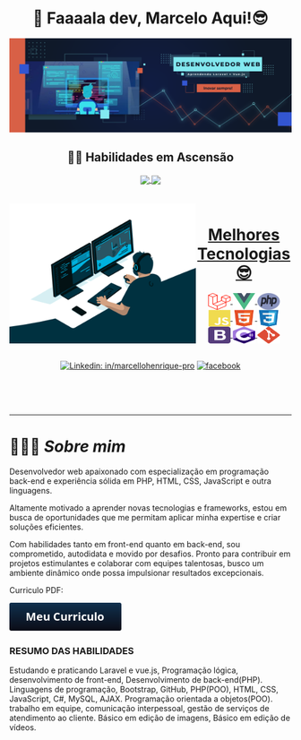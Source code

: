 <div align="center"> 
<div style="display: inline_block;">
<h1> 🚀 Faaaala dev, Marcelo Aqui!😎 </h1>
</div>
</div>


<div  align="center"> 
<div style="display: inline_block;">
<a href="https://www.linkedin.com/in/marcellohenrique-pro" target="_blank">
<img src="capa.png" alt="Marcelo de Sousa Henrique">
</a>

  ## 🤜🤛 Habilidades em Ascensão  
<a href="https://www.linkedin.com/in/marcellohenrique-pro/">
<img height=200 align="center" src="https://github-readme-stats.vercel.app/api?username=marceloteck&theme=radical&show_icons=true&rank_icon=github" />
</a>
<a href="https://www.linkedin.com/in/marcellohenrique-pro/">
<img height=200 align="center" src="https://github-readme-stats.vercel.app/api/top-langs?username=marceloteck&layout=compact&langs_count=8&card_width=320&theme=radical&show_icons=true" />
</a>
    
</div>
</div>

<br>

<div  align="center"> 
  <div style="display: inline_block"><br>
    <a href="https://www.linkedin.com/in/marcellohenrique-pro/"  target="_blank">
    <img align="left" height="250" alt="coding-time" src="gifs/code.gif">
    <h1 align="center">Melhores Tecnologias 😎</h1>
      <img align="center" height="30" width="40" alt="Laravel" src="icons/laravel.svg">
      <img align="center" height="30" width="40" alt="Vue.js" src="icons/vue-js-1.svg">
      <img align="center" height="30" width="40" alt="php" src="icons/php-1.svg">
    <img align="center" height="30" width="40" alt="js-icon"  src="icons/javascript-plain.svg">
    <img align="center" height="30" width="40" alt="html-icon" src="icons/html5-original.svg">
    <img align="center" height="30" width="40" alt="css-icon" src="icons/css3-original.svg">
    <img align="center" height="30" width="40" alt="bootstrap" src="icons/bootstrap-4.svg">
    <img align="center" height="30" width="40" alt="C#" src="icons/c--4.svg">
    <img align="center" height="30" width="40" alt="Git" src="icons/git-icon.svg">
    </a>
    <br><br>

[![Linkedin: in/marcellohenrique-pro](https://img.shields.io/badge/LinkedIn-0077B5?style=for-the-badge&logo=linkedin&logoColor=white)](https://www.linkedin.com/in/marcellohenrique-pro)
[![facebook](https://img.shields.io/badge/Facebook-1877F2?style=for-the-badge&logo=facebook&logoColor=white)](https://www.facebook.com/marcelo.sousahenrique.92)
  
   </div>
</div>
<br><br><br>

---

# 👨🏻‍💻 **_Sobre mim_**

Desenvolvedor web apaixonado com especialização em programação back-end e experiência sólida em PHP, HTML, CSS, JavaScript e outra linguagens. 

Altamente motivado a aprender novas tecnologias e frameworks, estou em busca de oportunidades que me permitam aplicar minha expertise e criar soluções eficientes. 

Com habilidades tanto em front-end quanto em back-end, sou comprometido, autodidata e movido por desafios. Pronto para contribuir em projetos estimulantes e colaborar com equipes talentosas, busco um ambiente dinâmico onde possa impulsionar resultados excepcionais.

Curriculo PDF: 

[![Meu curriculo](icons/btncurriculo.png)](https://drive.google.com/file/d/1KLNsiY2wXaFgbBycw-nPQPW4G78AEGny/view?usp=sharing)

### RESUMO DAS HABILIDADES

Estudando e praticando Laravel e vue.js, Programação lógica, desenvolvimento de front-end, Desenvolvimento de back-end(PHP). Linguagens de programação, Bootstrap, GitHub, PHP(POO), HTML, CSS, JavaScript, C#, MySQL, AJAX. Programação orientada a objetos(POO). trabalho em equipe, comunicação interpessoal, gestão de serviços de atendimento ao cliente. Básico em edição de imagens, Básico em edição de vídeos.
